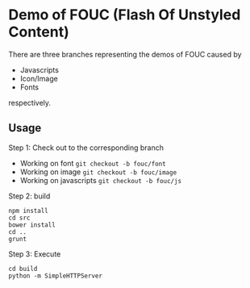# Demo of FOUC (Flash Of Unstyled Content)

There are three branches representing the demos of FOUC caused by

* Javascripts
* Icon/Image
* Fonts

respectively.


## Usage

Step 1: Check out to the corresponding branch

* Working on font `git checkout -b fouc/font`
* Working on image `git checkout -b fouc/image`
* Working on javascripts `git checkout -b fouc/js`

Step 2: build
```
npm install
cd src
bower install
cd ..
grunt
```

Step 3: Execute
```
cd build
python -m SimpleHTTPServer
```

